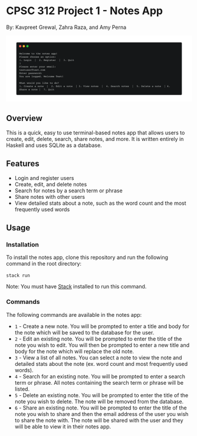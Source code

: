 # CPSC 312 Project 1 - Notes App
By: Kavpreet Grewal, Zahra Raza, and Amy Perna

![A code snippet](img/code.png)

## Overview

This is a quick, easy to use terminal-based notes app that allows users to create, edit, delete, search, share notes, and more. It is written entirely in Haskell and uses SQLite as a database.

## Features

- Login and register users
- Create, edit, and delete notes
- Search for notes by a search term or phrase
- Share notes with other users
- View detailed stats about a note, such as the word count and the most frequently used words

## Usage

### Installation

To install the notes app, clone this repository and run the following command in the root directory:

```stack run```

Note: You must have [Stack](https://docs.haskellstack.org/en/stable/README/) installed to run this command.

### Commands

The following commands are available in the notes app:
- `1` - Create a new note. You will be prompted to enter a title and body for the note which will be saved to the database for the user.
- `2` - Edit an existing note. You will be prompted to enter the title of the note you wish to edit. You will then be prompted to enter a new title and body for the note which will replace the old note.
- `3` - View a list of all notes. You can select a note to view the note and detailed stats about the note (ex. word count and most frequently used words).
- `4` - Search for an existing note. You will be prompted to enter a search term or phrase. All notes containing the search term or phrase will be listed.
- `5` - Delete an existing note. You will be prompted to enter the title of the note you wish to delete. The note will be removed from the database.
- `6` - Share an existing note. You will be prompted to enter the title of the note you wish to share and then the email address of the user you wish to share the note with. The note will be shared with the user and they will be able to view it in their notes app.
